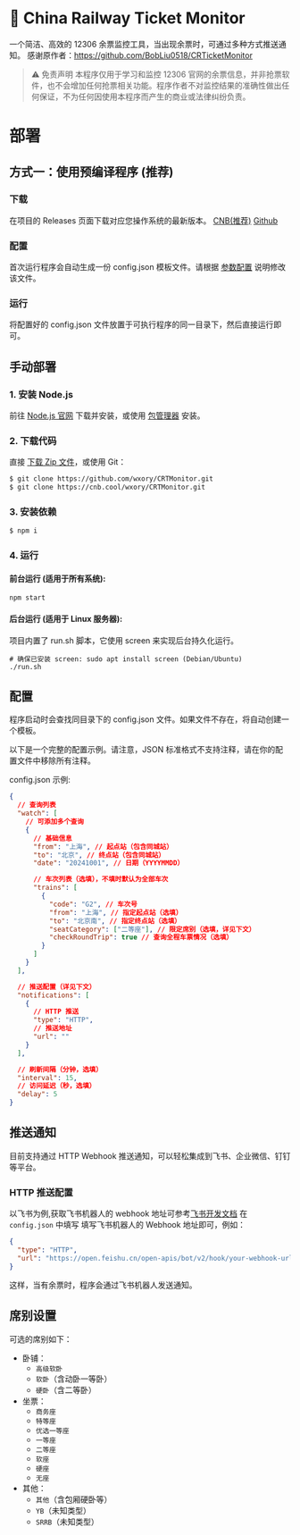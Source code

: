# 🚄 China Railway Ticket Monitor

一个简洁、高效的 12306 余票监控工具，当出现余票时，可通过多种方式推送通知。
感谢原作者：https://github.com/BobLiu0518/CRTicketMonitor

> ⚠️ 免责声明
> 本程序仅用于学习和监控 12306 官网的余票信息，并非抢票软件，也不会增加任何抢票相关功能。程序作者不对监控结果的准确性做出任何保证，不为任何因使用本程序而产生的商业或法律纠纷负责。

# 部署

## 方式一：使用预编译程序 (推荐)

### 下载

在项目的 Releases 页面下载对应您操作系统的最新版本。
[CNB(推荐)](https://cnb.cool/wxory/CRTMonitor/-/releases)
[Github](https://github.com/wxory/CRTMonitor/releases)

### 配置

首次运行程序会自动生成一份 config.json 模板文件。请根据 [参数配置](#配置-1) 说明修改该文件。

### 运行

将配置好的 config.json 文件放置于可执行程序的同一目录下，然后直接运行即可。

## 手动部署

### 1. 安装 Node.js

前往 [Node.js 官网](https://nodejs.org/zh-cn) 下载并安装，或使用 [包管理器](https://nodejs.org/zh-cn/download/package-manager) 安装。

### 2. 下载代码

直接 [下载 Zip 文件](https://github.com/wxory/CRTicketMonitor/archive/refs/heads/main.zip)，或使用 Git：

```bash
$ git clone https://github.com/wxory/CRTMonitor.git
$ git clone https://cnb.cool/wxory/CRTMonitor.git
```

### 3. 安装依赖

```bash
$ npm i
```

### 4. 运行

#### 前台运行 (适用于所有系统):

```
npm start
```

#### 后台运行 (适用于 Linux 服务器):

项目内置了 run.sh 脚本，它使用 screen 来实现后台持久化运行。

```
# 确保已安装 screen: sudo apt install screen (Debian/Ubuntu)
./run.sh
```

## 配置

程序启动时会查找同目录下的 config.json 文件。如果文件不存在，将自动创建一个模板。

以下是一个完整的配置示例。请注意，JSON 标准格式不支持注释，请在你的配置文件中移除所有注释。

config.json 示例:

```json
{
  // 查询列表
  "watch": [
    // 可添加多个查询
    {
      // 基础信息
      "from": "上海", // 起点站（包含同城站）
      "to": "北京", // 终点站（包含同城站）
      "date": "20241001", // 日期（YYYYMMDD）

      // 车次列表（选填），不填时默认为全部车次
      "trains": [
        {
          "code": "G2", // 车次号
          "from": "上海", // 指定起点站（选填）
          "to": "北京南", // 指定终点站（选填）
          "seatCategory": ["二等座"], // 限定席别（选填，详见下文）
          "checkRoundTrip": true // 查询全程车票情况（选填）
        }
      ]
    }
  ],

  // 推送配置（详见下文）
  "notifications": [
    {
      // HTTP 推送
      "type": "HTTP",
      // 推送地址
      "url": ""
    }
  ],

  // 刷新间隔（分钟，选填）
  "interval": 15,
  // 访问延迟（秒，选填）
  "delay": 5
}
```

## 推送通知

目前支持通过 HTTP Webhook 推送通知，可以轻松集成到飞书、企业微信、钉钉等平台。

### HTTP 推送配置

以飞书为例,获取飞书机器人的 webhook 地址可参考[飞书开发文档](https://open.feishu.cn/document/client-docs/bot-v3/add-custom-bot)
在 `config.json` 中填写 填写飞书机器人的 Webhook 地址即可，例如：

```json
{
  "type": "HTTP",
  "url": "https://open.feishu.cn/open-apis/bot/v2/hook/your-webhook-url"
}
```

这样，当有余票时，程序会通过飞书机器人发送通知。

## 席别设置

可选的席别如下：

- 卧铺：
  - `高级软卧`
  - `软卧`（含动卧一等卧）
  - `硬卧`（含二等卧）
- 坐票：
  - `商务座`
  - `特等座`
  - `优选一等座`
  - `一等座`
  - `二等座`
  - `软座`
  - `硬座`
  - `无座`
- 其他：
  - `其他`（含包厢硬卧等）
  - `YB`（未知类型）
  - `SRRB`（未知类型）
